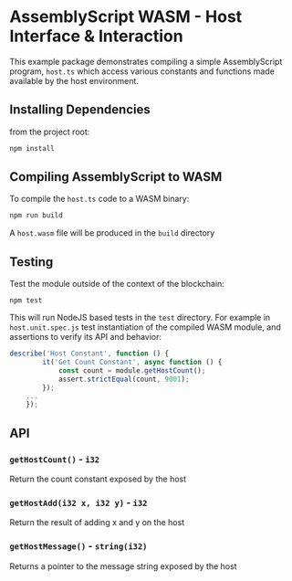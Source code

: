# AssemblyScript WASM - Host Interface & Interaction

This example package demonstrates compiling a simple AssemblyScript program, `host.ts` which access various constants and functions made available by the host environment.



## Installing Dependencies

from the project root:

```bash
npm install
```



## Compiling AssemblyScript to WASM

To compile the `host.ts` code to a WASM binary:

```bash
npm run build
```

A `host.wasm` file will be produced in the `build` directory



## Testing

Test the module outside of the context of the blockchain:

```
npm test
```

This will run NodeJS based tests in the `test` directory. For example in `host.unit.spec.js` test instantiation of the compiled WASM module, and assertions to verify its API and behavior:

```javascript
describe('Host Constant', function () {
        it('Get Count Constant', async function () {
            const count = module.getHostCount();
            assert.strictEqual(count, 9001);
        });
    ...
    });
```



## API

### `getHostCount()` - `i32`

Return the count constant exposed by the host



### `getHostAdd(i32 x, i32 y)` - `i32`

Return the result of adding x and y on the host



### `getHostMessage()` - `string(i32)`

Returns a pointer to the message string exposed by the host

